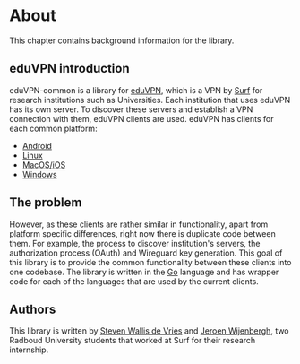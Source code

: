 # About
This chapter contains background information for the library.

## eduVPN introduction
eduVPN-common is a library for [eduVPN](https://www.eduvpn.org/), which is a VPN by [Surf](https://www.surf.nl) for research institutions such as Universities. Each institution that  uses eduVPN has its own server. To discover these servers and establish a VPN connection with them, eduVPN clients are used. eduVPN has clients for each common platform:
- [Android](https://github.com/eduvpn/android)
- [Linux](https://github.com/eduvpn/python-eduvpn-client)
- [MacOS/iOS](https://github.com/eduvpn/apple)
- [Windows](https://github.com/Amebis/eduVPN)

## The problem
However, as these clients are rather similar in functionality, apart from platform specific differences, right now there is duplicate code between them. For example, the process to discover institution's servers, the authorization process (OAuth) and Wireguard key generation.
This goal of this library is to provide the common functionality between these clients into one codebase. The library is written in the [Go](https://go.dev/) language and has wrapper code for each of the languages that are used by the current clients.

## Authors
This library is written by [Steven Wallis de Vries](https://github.com/stevenwdv) and [Jeroen Wijenbergh](https://github.com/jwijenbergh), two Radboud University students that worked at Surf for their research internship.
